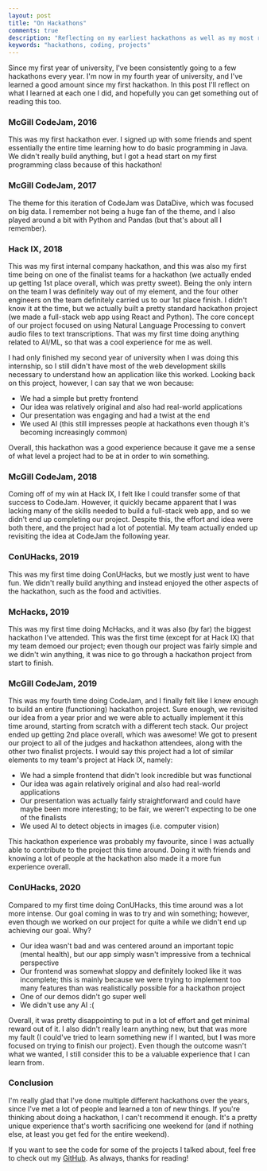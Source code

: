 ```yaml
---
layout: post
title: "On Hackathons"
comments: true
description: "Reflecting on my earliest hackathons as well as my most recent ones."
keywords: "hackathons, coding, projects"
---
```


Since my first year of university, I've been consistently going to a few hackathons every year. I'm now in my fourth year of university, and I've learned a good amount since my first hackathon. In this post I'll reflect on what I learned at each one I did, and hopefully you can get something out of reading this too.

### McGill CodeJam, 2016

This was my first hackathon ever. I signed up with some friends and spent essentially the entire time learning how to do basic programming in Java. We didn't really build anything, but I got a head start on my first programming class because of this hackathon!

### McGill CodeJam, 2017

The theme for this iteration of CodeJam was DataDive, which was focused on big data. I remember not being a huge fan of the theme, and I also played around a bit with Python and Pandas (but that's about all I remember).

### Hack IX, 2018

This was my first internal company hackathon, and this was also my first time being on one of the finalist teams for a hackathon (we actually ended up getting 1st place overall, which was pretty sweet). Being the only intern on the team I was definitely way out of my element, and the four other engineers on the team definitely carried us to our 1st place finish. I didn't know it at the time, but we actually built a pretty standard hackathon project (we made a full-stack web app using React and Python). The core concept of our project focused on using Natural Language Processing to convert audio files to text transcriptions. That was my first time doing anything related to AI/ML, so that was a cool experience for me as well.

I had only finished my second year of university when I was doing this internship, so I still didn't have most of the web development skills necessary to understand how an application like this worked. Looking back on this project, however, I can say that we won because:

- We had a simple but pretty frontend
- Our idea was relatively original and also had real-world applications
- Our presentation was engaging and had a twist at the end
- We used AI (this still impresses people at hackathons even though it's becoming increasingly common)

Overall, this hackathon was a good experience because it gave me a sense of what level a project had to be at in order to win something.

### McGill CodeJam, 2018

Coming off of my win at Hack IX, I felt like I could transfer some of that success to CodeJam. However, it quickly became apparent that I was lacking many of the skills needed to build a full-stack web app, and so we didn't end up completing our project. Despite this, the effort and idea were both there, and the project had a lot of potential. My team actually ended up revisiting the idea at CodeJam the following year.

### ConUHacks, 2019

This was my first time doing ConUHacks, but we mostly just went to have fun. We didn't really build anything and instead enjoyed the other aspects of the hackathon, such as the food and activities.

### McHacks, 2019

This was my first time doing McHacks, and it was also (by far) the biggest hackathon I've attended. This was the first time (except for at Hack IX) that my team demoed our project; even though our project was fairly simple and we didn't win anything, it was nice to go through a hackathon project from start to finish.

### McGill CodeJam, 2019

This was my fourth time doing CodeJam, and I finally felt like I knew enough to build an entire (functioning) hackathon project. Sure enough, we revisited our idea from a year prior and we were able to actually implement it this time around, starting from scratch with a different tech stack. Our project ended up getting 2nd place overall, which was awesome! We got to present our project to all of the judges and hackathon attendees, along with the other two finalist projects. I would say this project had a lot of similar elements to my team's project at Hack IX, namely:

- We had a simple frontend that didn't look incredible but was functional
- Our idea was again relatively original and also had real-world applications
- Our presentation was actually fairly straightforward and could have maybe been more interesting; to be fair, we weren't expecting to be one of the finalists
- We used AI to detect objects in images (i.e. computer vision)

This hackathon experience was probably my favourite, since I was actually able to contribute to the project this time around. Doing it with friends and knowing a lot of people at the hackathon also made it a more fun experience overall.

### ConUHacks, 2020

Compared to my first time doing ConUHacks, this time around was a lot more intense. Our goal coming in was to try and win something; however, even though we worked on our project for quite a while we didn't end up achieving our goal. Why?

- Our idea wasn't bad and was centered around an important topic (mental health), but our app simply wasn't impressive from a technical perspective
- Our frontend was somewhat sloppy and definitely looked like it was incomplete; this is mainly because we were trying to implement too many features than was realistically possible for a hackathon project
- One of our demos didn't go super well
- We didn't use any AI :(

Overall, it was pretty disappointing to put in a lot of effort and get minimal reward out of it. I also didn't really learn anything new, but that was more my fault (I could've tried to learn something new if I wanted, but I was more focused on trying to finish our project). Even though the outcome wasn't what we wanted, I still consider this to be a valuable experience that I can learn from.

### Conclusion

I'm really glad that I've done multiple different hackathons over the years, since I've met a lot of people and learned a ton of new things. If you're thinking about doing a hackathon, I can't recommend it enough. It's a pretty unique experience that's worth sacrificing one weekend for (and if nothing else, at least you get fed for the entire weekend).

If you want to see the code for some of the projects I talked about, feel free to check out my [GitHub](https://github.com/kraglalbert?tab=repositories). As always, thanks for reading!
